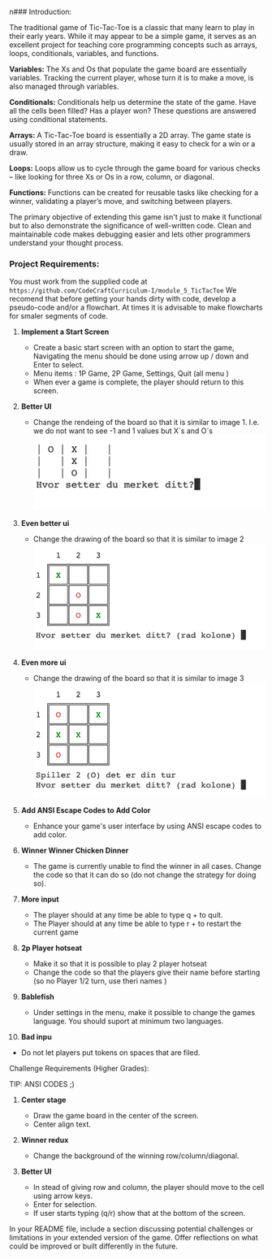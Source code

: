 n### Introduction:

The traditional game of Tic-Tac-Toe is a classic that many learn to play in their early years. While it may appear to be a simple game, it serves as an excellent project for teaching core programming concepts such as arrays, loops, conditionals, variables, and functions.

**Variables:** The Xs and Os that populate the game board are essentially variables. Tracking the current player, whose turn it is to make a move, is also managed through variables.

**Conditionals:** Conditionals help us determine the state of the game. Have all the cells been filled? Has a player won? These questions are answered using conditional statements.

**Arrays:** A Tic-Tac-Toe board is essentially a 2D array. The game state is usually stored in an array structure, making it easy to check for a win or a draw.

**Loops:** Loops allow us to cycle through the game board for various checks – like looking for three Xs or Os in a row, column, or diagonal.

**Functions:** Functions can be created for reusable tasks like checking for a winner, validating a player’s move, and switching between players.

The primary objective of extending this game isn't just to make it functional but to also demonstrate the significance of well-written code. Clean and maintainable code makes debugging easier and lets other programmers understand your thought process.

### Project Requirements:

You must work from the supplied code at `https://github.com/CodeCraftCurriculum-I/module_5_TicTacToe`
We recomend that before getting your hands dirty with code, develop a pseudo-code and/or a flowchart.
At times it is advisable to make flowcharts for smaler segments of code.

1. **Implement a Start Screen**

   - Create a basic start screen with an option to start the game, Navigating the menu should be done using arrow up / down and Enter to select.
   - Menu items : 1P Game, 2P Game, Settings, Quit (all menu )
   - When ever a game is complete, the player should return to this screen.

2. **Better UI**

   - Change the rendeing of the board so that it is similar to image 1. I.e. we do not want to see -1 and 1 values but X´s and O´s
     ![image 1: displaying symboles not values ](/tt1.png)

3. **Even better ui**

   - Change the drawing of the board so that it is similar to image 2
     ![image 2: displaying symboles not values ](/tt2.png)

4. **Even more ui**

   - Change the drawing of the board so that it is similar to image 3
     ![image 3: displaying whos turn it is ](/tt3.png)

5. **Add ANSI Escape Codes to Add Color**

   - Enhance your game's user interface by using ANSI escape codes to add color.

6. **Winner Winner Chicken Dinner**

   - The game is currently unable to find the winner in all cases. Change the code so that it can do so (do not change the strategy for doing so).

7. **More input**

   - The player should at any time be able to type q + <Enter> to quit.
   - The Player should at any time be able to type r + <Enter> to restart the current game

8. **2p Player hotseat**

   - Make it so that it is possible to play 2 player hotseat
   - Change the code so that the players give their name before starting (so no Player 1/2 turn, use theri names )

9. **Bablefish**

   - Under settings in the menu, make it possible to change the games language. You should suport at minimum two languages.

10. **Bad inpu**

- Do not let players put tokens on spaces that are filed.

Challenge Requirements (Higher Grades):

TIP: ANSI CODES ;)

1. **Center stage**

   - Draw the game board in the center of the screen.
   - Center align text.

2. **Winner redux**

   - Change the background of the winning row/column/diagonal.

3. **Better UI**

   - In stead of giving row and column, the player should move to the cell using arrow keys.
   - Enter for selection.
   - If user starts typing (q/r) show that at the bottom of the screen.

In your README file, include a section discussing potential challenges or limitations in your extended version of the game. Offer reflections on what could be improved or built differently in the future.
